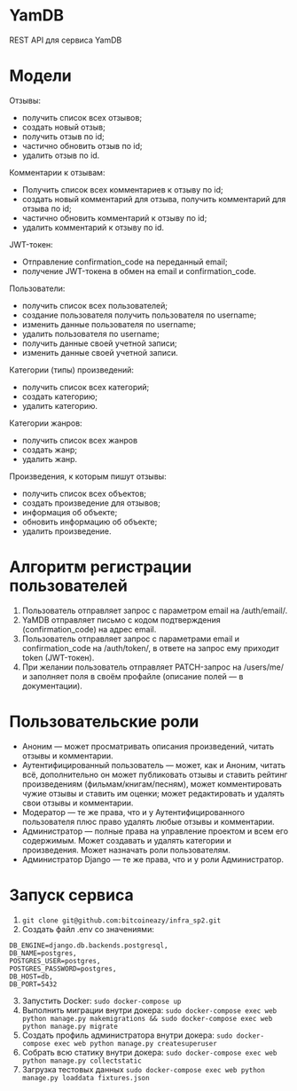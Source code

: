 # YamDB
REST API для сервиса YamDB

# Модели
Отзывы:

+ получить список всех отзывов;
+ создать новый отзыв;
+ получить отзыв по id;
+ частично обновить отзыв по id;
+ удалить отзыв по id.

Комментарии к отзывам:

+ Получить список всех комментариев к отзыву по id;
+ создать новый комментарий для отзыва, получить комментарий для отзыва по id;
+ частично обновить комментарий к отзыву по id;
+ удалить комментарий к отзыву по id.

JWT-токен:

+ Отправление confirmation_code на переданный email;
+ получение JWT-токена в обмен на email и confirmation_code.

Пользователи:

+ получить список всех пользователей;
+ создание пользователя получить пользователя по username;
+ изменить данные пользователя по username;
+ удалить пользователя по username;
+ получить данные своей учетной записи;
+ изменить данные своей учетной записи.

Категории (типы) произведений:

+ получить список всех категорий;
+ создать категорию;
+ удалить категорию.

Категории жанров:

+ получить список всех жанров
+ создать жанр;
+ удалить жанр.

Произведения, к которым пишут отзывы:

+ получить список всех объектов;
+ создать произведение для отзывов;
+ информация об объекте;
+ обновить информацию об объекте;
+ удалить произведение.

# Алгоритм регистрации пользователей

1. Пользователь отправляет запрос с параметром email на /auth/email/.
2. YaMDB отправляет письмо с кодом подтверждения (confirmation_code) на адрес email.
3. Пользователь отправляет запрос с параметрами email и confirmation_code на /auth/token/, в ответе на запрос ему приходит token (JWT-токен).
4. При желании пользователь отправляет PATCH-запрос на /users/me/ и заполняет поля в своём профайле (описание полей — в документации).

# Пользовательские роли

- Аноним — может просматривать описания произведений, читать отзывы и комментарии.
- Аутентифицированный пользователь — может, как и Аноним, читать всё, дополнительно он может публиковать отзывы и ставить рейтинг произведениям (фильмам/книгам/песням), может комментировать чужие отзывы и ставить им оценки; может редактировать и удалять свои отзывы и комментарии.
- Модератор — те же права, что и у Аутентифицированного пользователя плюс право удалять любые отзывы и комментарии.
- Администратор — полные права на управление проектом и всем его содержимым. Может создавать и удалять категории и произведения. Может назначать роли пользователям.
- Администратор Django — те же права, что и у роли Администратор.

# Запуск сервиса

1. ```git clone git@github.com:bitcoineazy/infra_sp2.git```
2. Создать файл .env со значениями: 
```
DB_ENGINE=django.db.backends.postgresql,
DB_NAME=postgres,
POSTGRES_USER=postgres,
POSTGRES_PASSWORD=postgres,
DB_HOST=db,
DB_PORT=5432
```
3. Запустить Docker: ```sudo docker-compose up```
4. Выполнить миграции внутри докера: ```sudo docker-compose exec web python manage.py makemigrations && sudo docker-compose exec web python manage.py migrate```
5. Создать профиль администратора внутри докера: ```sudo docker-compose exec web python manage.py createsuperuser```
6. Собрать всю статику внутри докера: ```sudo docker-compose exec web python manage.py collectstatic```
7. Загрузка тестовых данных ```sudo docker-compose exec web python manage.py loaddata fixtures.json```
